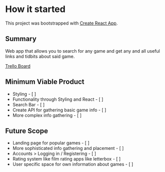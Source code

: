 # How it started

This project was bootstrapped with [Create React App](https://github.com/facebook/create-react-app).

## Summary

Web app that allows you to search for any game and get any and all useful links and tidbits about said game.

[Trello Board](https://trello.com/b/8y0gPPxE/game-search)

## Minimum Viable Product

- Styling - [ ]
- Functionality through Styling and React - [ ]
- Search Bar - [ ]
- Create API for gathering basic game info - [ ]
- More complex info gathering - [ ]


## Future Scope

- Landing page for popular games - [ ]
- More sophisticated info gathering and placement - [ ]
- Accounts > Logging in / Registering - [ ]
- Rating system like film rating apps like letterbox - [ ]
- User specific space for own information about games - [ ]
